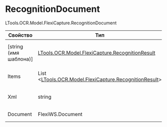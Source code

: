 # RecognitionDocument

LTools.OCR.Model.FlexiCapture.RecognitionDocument

| Свойство                | Тип                                                                            | Описание                      |
| ----------------------- | ------------------------------------------------------------------------------ | ----------------------------- |
| \[string (имя шаблона)] | [LTools.OCR.Model.FlexiCapture.RecognitionResult](recognitionresult.md)        | Результат обработки шаблона (распознавания) |
| Items                   | List <[LTools.OCR.Model.FlexiCapture.RecognitionResult](recognitionresult.md)> | Массив обработанных шаблонов  |
| Xml                     | string                                                                         | Данные, полученные от сервера |
| Document                | FlexiWS.Document                                                               | Документ сервиса |
